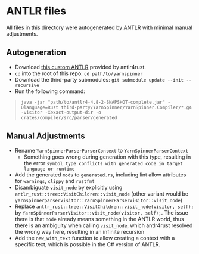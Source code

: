 # ANTLR files

All files in this directory were autogenerated by ANTLR with minimal manual adjustments.

## Autogeneration

- Download [this custom ANTLR](https://github.com/rrevenantt/antlr4rust/releases/tag/antlr4-4.8-2-Rust0.3.0-beta)
  provided by antlr4rust.
- `cd` into the root of this repo: `cd path/to/yarnspinner`
- Download the third-party submodules: `git submodule update --init --recursive`
- Run the following command: 
> `java -jar "path/to/antlr4-4.8-2-SNAPSHOT-complete.jar" -Dlanguage=Rust third-party/YarnSpinner/YarnSpinner.Compiler/*.g4 -visitor -Xexact-output-dir -o crates/compiler/src/parser/generated`

## Manual Adjustments

* Rename `YarnSpinnerParserParserContext` to `YarnSpinnerParserContext`
    * Something goes wrong during generation with this type, resulting in the
      error `symbol type conflicts with generated code in target language or runtime`
* Add the generated `mod`s to `generated.rs`, including lint allow attributes for `warnings`, `clippy` and `rustfmt`
* Disambiguate `visit_node` by explicitly using `antlr_rust::tree::VisitChildren::visit_node` (other variant would be `yarnspinnerparservisitor::YarnSpinnerParserVisitor::visit_node`)
* Replace `antlr_rust::tree::VisitChildren::visit_node(visitor, self);` by `YarnSpinnerParserVisitor::visit_node(visitor, self);`. The issue there is that `node` already means something in the
ANTLR world, thus there is an ambiguity when calling `visit_node`, which antlr4rust resolved the wrong way here, resulting in an infinite recursion
* Add the `new_with_text` function to allow creating a context with a specific text, which is possible in the C# version of ANTLR.
